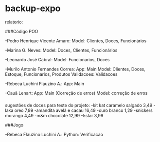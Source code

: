# backup-expo
relatorio:

###Código POO

-Pedro Henrique Vicente Amaro: 
Model: Clientes, Doces, Funcionários

-Marina G. Neves:
Model: Doces, Clientes, Funcionários

-Leonardo José Cabral:
Model: Funcionarios, Doces

-Murilo Antonio Fernandes Correa:
App: Main
Model: Clientes, Doces, Estoque, Funcionarios, Produtos
Validacoes: Validacoes

-Rebeca Luchini Flauzino A.:
App: Main

-Cauã Lenart:
App: Main (Correção de erros)
Model: correção de erros

###
sugestões de doces para teste do projeto:
-kit kat caramelo salgado 3,49
-laka oreo 7,99
-amandita avelã e cacau 16,49
-ouro branco 1,29
-snickers morango 4,49
-m&m chocolate 12,99
-5star 3,99

###Jogo


-Rebeca Flauzino Luchini A.: 
Python: Verificacao



